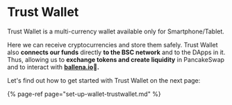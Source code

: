 # Trust Wallet

Trust Wallet is a multi-currency wallet available only for Smartphone/Tablet. 

Here we can receive cryptocurrencies and store them safely. Trust Wallet also **connects our funds** directly **to the BSC network** and to the DApps in it. Thus, allowing us to **exchange tokens and create liquidity** in PancakeSwap and to interact with [ **ballena.io**](https://ballena.io/)**🐋.**

Let's find out how to get started with Trust Wallet on the next page:

{% page-ref page="set-up-wallet-trustwallet.md" %}



